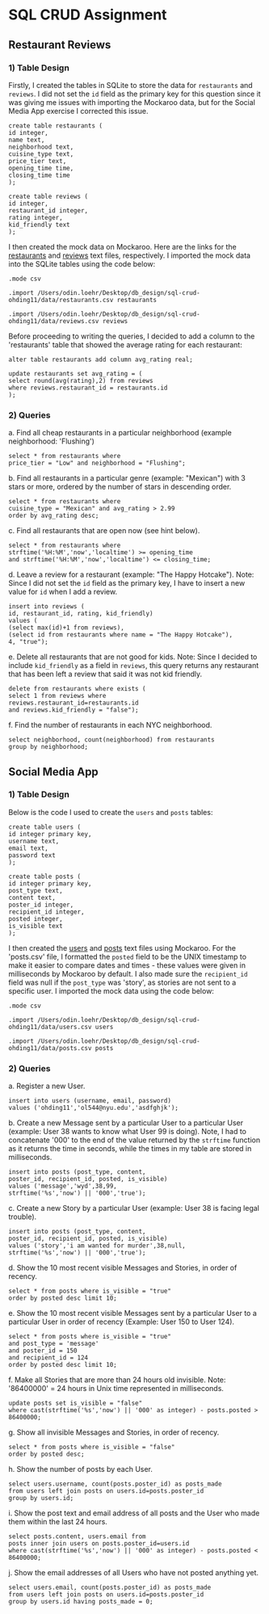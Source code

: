 # SQL CRUD Assignment

## Restaurant Reviews

### 1) Table Design

Firstly, I created the tables in SQLite to store the data for ```restaurants``` and ```reviews```. I did not set the ```id``` field as the primary key for this question since it was giving me issues with importing the Mockaroo data, but for the Social Media App exercise I corrected this issue.
```
create table restaurants (
id integer,
name text,
neighborhood text,
cuisine_type text,
price_tier text,
opening_time time,
closing_time time
);

create table reviews (
id integer,
restaurant_id integer,
rating integer,
kid_friendly text
);
```

I then created the mock data on Mockaroo. Here are the links for the [restaurants](/data/restaurants.csv) and [reviews](/data/reviews.csv) text files, respectively. I imported the mock data into the SQLite tables using the code below:
```
.mode csv

.import /Users/odin.loehr/Desktop/db_design/sql-crud-ohding11/data/restaurants.csv restaurants

.import /Users/odin.loehr/Desktop/db_design/sql-crud-ohding11/data/reviews.csv reviews
```

Before proceeding to writing the queries, I decided to add a column to the 'restaurants' table that showed the average rating for each restaurant:
```
alter table restaurants add column avg_rating real;

update restaurants set avg_rating = (
select round(avg(rating),2) from reviews
where reviews.restaurant_id = restaurants.id
);
```

### 2) Queries

a. Find all cheap restaurants in a particular neighborhood (example neighborhood: 'Flushing')
```
select * from restaurants where
price_tier = "Low" and neighborhood = "Flushing";
```

b. Find all restaurants in a particular genre (example: "Mexican") with 3 stars or more, ordered by the number of stars in descending order.
```
select * from restaurants where
cuisine_type = "Mexican" and avg_rating > 2.99
order by avg_rating desc;
```

c. Find all restaurants that are open now (see hint below).
```
select * from restaurants where
strftime('%H:%M','now','localtime') >= opening_time
and strftime('%H:%M','now','localtime') <= closing_time;
```

d. Leave a review for a restaurant (example: "The Happy Hotcake"). Note: Since I did not set the ```id``` field as the primary key, I have to insert a new value for ```id``` when I add a review.
```
insert into reviews (
id, restaurant_id, rating, kid_friendly)
values (
(select max(id)+1 from reviews),
(select id from restaurants where name = "The Happy Hotcake"),
4, "true");
```

e. Delete all restaurants that are not good for kids. Note: Since I decided to include ```kid_friendly``` as a field in ```reviews```, this query returns any restaurant that has been left a review that said it was not kid friendly.
```
delete from restaurants where exists (
select 1 from reviews where 
reviews.restaurant_id=restaurants.id
and reviews.kid_friendly = "false");
```

f. Find the number of restaurants in each NYC neighborhood.
```
select neighborhood, count(neighborhood) from restaurants
group by neighborhood;
```

## Social Media App

### 1) Table Design
Below is the code I used to create the ```users``` and ```posts``` tables:
```
create table users (
id integer primary key,
username text,
email text,
password text
);

create table posts (
id integer primary key,
post_type text,
content text,
poster_id integer,
recipient_id integer,
posted integer,
is_visible text
);
```
I then created the [users](/data/users.csv) and [posts](/data/posts.csv) text files using Mockaroo. For the 'posts.csv' file, I formatted the ```posted``` field to be the UNIX timestamp to make it easier to compare dates and times - these values were given in milliseconds by Mockaroo by default. I also made sure the ```recipient_id``` field was null if the ```post_type``` was 'story', as stories are not sent to a specific user. I imported the mock data using the code below:
```
.mode csv

.import /Users/odin.loehr/Desktop/db_design/sql-crud-ohding11/data/users.csv users

.import /Users/odin.loehr/Desktop/db_design/sql-crud-ohding11/data/posts.csv posts
```

### 2) Queries

a. Register a new User.
```
insert into users (username, email, password)
values ('ohding11','ol544@nyu.edu','asdfghjk');
```

b. Create a new Message sent by a particular User to a particular User (example: User 38 wants to know what User 99 is doing). Note, I had to concatenate '000' to the end of the value returned by the ```strftime``` function as it returns the time in seconds, while the times in my table are stored in milliseconds.
```
insert into posts (post_type, content, 
poster_id, recipient_id, posted, is_visible)
values ('message','wyd',38,99,
strftime('%s','now') || '000','true');
```

c. Create a new Story by a particular User (example: User 38 is facing legal trouble).
```
insert into posts (post_type, content, 
poster_id, recipient_id, posted, is_visible)
values ('story','i am wanted for murder',38,null,
strftime('%s','now') || '000','true');
```


d. Show the 10 most recent visible Messages and Stories, in order of recency.
```
select * from posts where is_visible = "true"
order by posted desc limit 10;
```

e. Show the 10 most recent visible Messages sent by a particular User to a particular User in order of recency (Example: User 150 to User 124).
```
select * from posts where is_visible = "true"
and post_type = 'message'
and poster_id = 150
and recipient_id = 124
order by posted desc limit 10;
```

f. Make all Stories that are more than 24 hours old invisible. Note: '86400000' = 24 hours in Unix time represented in milliseconds.
```
update posts set is_visible = "false"
where cast(strftime('%s','now') || '000' as integer) - posts.posted > 86400000;
```

g. Show all invisible Messages and Stories, in order of recency.
```
select * from posts where is_visible = "false"
order by posted desc;
```

h. Show the number of posts by each User.
```
select users.username, count(posts.poster_id) as posts_made
from users left join posts on users.id=posts.poster_id
group by users.id;
```
i. Show the post text and email address of all posts and the User who made them within the last 24 hours.
```
select posts.content, users.email from
posts inner join users on posts.poster_id=users.id
where cast(strftime('%s','now') || '000' as integer) - posts.posted < 86400000;
```

j. Show the email addresses of all Users who have not posted anything yet.
```
select users.email, count(posts.poster_id) as posts_made
from users left join posts on users.id=posts.poster_id
group by users.id having posts_made = 0;
```